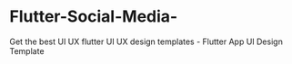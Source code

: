 # Flutter-Social-Media-
Get the best UI UX flutter UI UX design templates - Flutter App UI Design Template
